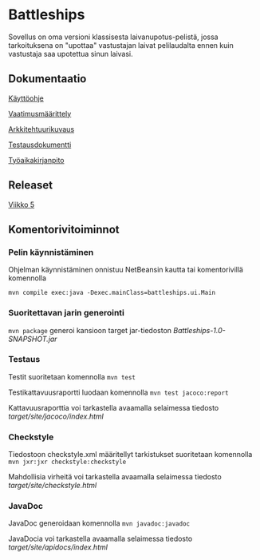 # Battleships

Sovellus on oma versioni klassisesta laivanupotus-pelistä, jossa tarkoituksena on "upottaa" vastustajan laivat pelilaudalta ennen kuin vastustaja saa upotettua sinun laivasi.

## Dokumentaatio

[Käyttöohje](https://github.com/Miniaya/ot-harjoitustyo/blob/master/dokumentaatio/kayttoohje.md)

[Vaatimusmäärittely](https://github.com/Miniaya/ot-harjoitustyo/blob/master/dokumentaatio/vaatimusmaarittely.md)

[Arkkitehtuurikuvaus](https://github.com/Miniaya/ot-harjoitustyo/blob/master/dokumentaatio/arkkitehtuuri.md)

[Testausdokumentti](https://github.com/Miniaya/ot-harjoitustyo/blob/master/dokumentaatio/testaus.md)

[Työaikakirjanpito](https://github.com/Miniaya/ot-harjoitustyo/blob/master/dokumentaatio/tuntikirjanpito.md)

## Releaset

[Viikko 5](https://github.com/Miniaya/ot-harjoitustyo/releases/tag/viikko5)

## Komentorivitoiminnot

### Pelin käynnistäminen

Ohjelman käynnistäminen onnistuu NetBeansin kautta tai komentorivillä komennolla 

`mvn compile exec:java -Dexec.mainClass=battleships.ui.Main`

### Suoritettavan jarin generointi

`mvn package` generoi kansioon target jar-tiedoston _Battleships-1.0-SNAPSHOT.jar_

### Testaus

Testit suoritetaan komennolla `mvn test`

Testikattavuusraportti luodaan komennolla `mvn test jacoco:report`

Kattavuusraporttia voi tarkastella avaamalla selaimessa tiedosto _target/site/jacoco/index.html_

### Checkstyle

Tiedostoon checkstyle.xml määritellyt tarkistukset suoritetaan komennolla `mvn jxr:jxr checkstyle:checkstyle`

Mahdollisia virheitä voi tarkastella avaamalla selaimessa tiedosto _target/site/checkstyle.html_

### JavaDoc

JavaDoc generoidaan komennolla `mvn javadoc:javadoc`

JavaDocia voi tarkastella avaamalla selaimessa tiedosto _target/site/apidocs/index.html_
